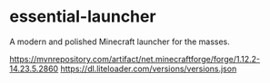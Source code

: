 # essential-launcher
A modern and polished Minecraft launcher for the masses.

https://mvnrepository.com/artifact/net.minecraftforge/forge/1.12.2-14.23.5.2860
https://dl.liteloader.com/versions/versions.json